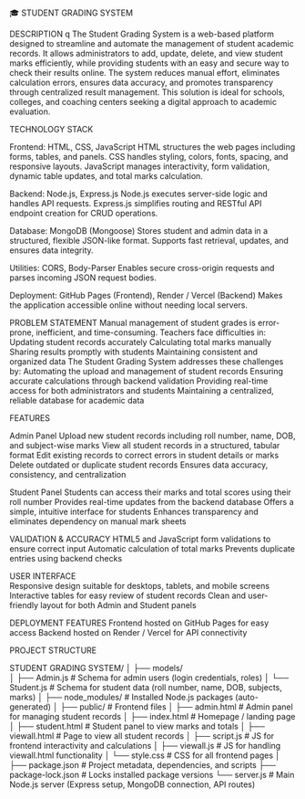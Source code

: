 🎓 STUDENT GRADING SYSTEM

DESCRIPTION
q  The Student Grading System is a web-based platform designed to streamline and automate the management of student academic records. It allows administrators to add, update, delete, and view student marks efficiently, while providing students with an easy and secure way to check their results online.
  The system reduces manual effort, eliminates calculation errors, ensures data accuracy, and promotes transparency through centralized result management. This solution is ideal for schools, colleges, and coaching centers seeking a digital approach to academic evaluation.

TECHNOLOGY STACK

Frontend: HTML, CSS, JavaScript 
  HTML structures the web pages including forms, tables, and panels.
  CSS handles styling, colors, fonts, spacing, and responsive layouts.
  JavaScript manages interactivity, form validation, dynamic table updates, and total marks calculation.

Backend: Node.js, Express.js
  Node.js executes server-side logic and handles API requests.
  Express.js simplifies routing and RESTful API endpoint creation for CRUD operations.

Database: MongoDB (Mongoose)
  Stores student and admin data in a structured, flexible JSON-like format.
  Supports fast retrieval, updates, and ensures data integrity.

Utilities: CORS, Body-Parser
  Enables secure cross-origin requests and parses incoming JSON request bodies.

Deployment: GitHub Pages (Frontend), Render / Vercel (Backend)
  Makes the application accessible online without needing local servers.

PROBLEM STATEMENT
  Manual management of student grades is error-prone, inefficient, and time-consuming. Teachers face difficulties in:
    Updating student records accurately
    Calculating total marks manually
    Sharing results promptly with students
    Maintaining consistent and organized data
  The Student Grading System addresses these challenges by:
    Automating the upload and management of student records
    Ensuring accurate calculations through backend validation
    Providing real-time access for both administrators and students
    Maintaining a centralized, reliable database for academic data

FEATURES

Admin Panel
  Upload new student records including roll number, name, DOB, and subject-wise marks
  View all student records in a structured, tabular format
  Edit existing records to correct errors in student details or marks
  Delete outdated or duplicate student records
  Ensures data accuracy, consistency, and centralization

Student Panel
  Students can access their marks and total scores using their roll number
  Provides real-time updates from the backend database
  Offers a simple, intuitive interface for students
  Enhances transparency and eliminates dependency on manual mark sheets

VALIDATION & ACCURACY
  HTML5 and JavaScript form validations to ensure correct input
  Automatic calculation of total marks
  Prevents duplicate entries using backend checks

USER INTERFACE  
  Responsive design suitable for desktops, tablets, and mobile screens
  Interactive tables for easy review of student records
  Clean and user-friendly layout for both Admin and Student panels

DEPLOYMENT FEATURES
  Frontend hosted on GitHub Pages for easy access
  Backend hosted on Render / Vercel for API connectivity

PROJECT STRUCTURE

 STUDENT GRADING SYSTEM/
│
├── models/               
│   ├── Admin.js          # Schema for admin users (login credentials, roles)
│   └── Student.js        # Schema for student data (roll number, name, DOB, subjects, marks)
│
├── node_modules/         # Installed Node.js packages (auto-generated)
│
├── public/               # Frontend files
│   ├── admin.html        # Admin panel for managing student records
│   ├── index.html        # Homepage / landing page
│   ├── student.html      # Student panel to view marks and totals
│   ├── viewall.html      # Page to view all student records
│   ├── script.js         # JS for frontend interactivity and calculations
│   ├── viewall.js        # JS for handling viewall.html functionality
│   └── style.css         # CSS for all frontend pages
│
├── package.json          # Project metadata, dependencies, and scripts
├── package-lock.json     # Locks installed package versions
└── server.js             # Main Node.js server (Express setup, MongoDB connection, API routes)




